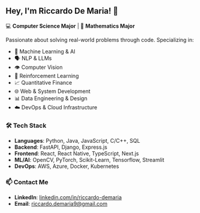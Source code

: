## Hey, I'm Riccardo De Maria! 👋

💻 **Computer Science Major** | 🧮 **Mathematics Major**

Passionate about solving real-world problems through code. Specializing in:

- 🤖 Machine Learning & AI
- 🗣️ NLP & LLMs
- 👁️ Computer Vision
- 🧠 Reinforcement Learning
- 📈 Quantitative Finance
- 🌐 Web & System Development
- 📊 Data Engineering & Design
- ☁️ DevOps & Cloud Infrastructure

### 🛠 Tech Stack

- **Languages**: Python, Java, JavaScript, C/C++, SQL
- **Backend**: FastAPI, Django, Express.js
- **Frontend**: React, React Native, TypeScript, Next.js
- **ML/AI**: OpenCV, PyTorch, Scikit-Learn, Tensorflow, Streamlit
- **DevOps**: AWS, Azure, Docker, Kubernetes

### 📫 Contact Me

- **LinkedIn**: [linkedin.com/in/riccardo-demaria](https://linkedin.com/in/riccardo-demaria)  
- **Email**: riccardo.demaria9@gmail.com

<!--
**rccrdmr/rccrdmr** is a ✨ _special_ ✨ repository because its `README.md` (this file) appears on your GitHub profile.

Here are some ideas to get you started:

- 🔭 I’m currently working on ...
- 🌱 I’m currently learning ...
- 👯 I’m looking to collaborate on ...
- 🤔 I’m looking for help with ...
- 💬 Ask me about ...
- 📫 How to reach me: ...
- 😄 Pronouns: ...
- ⚡ Fun fact: ...
-->
